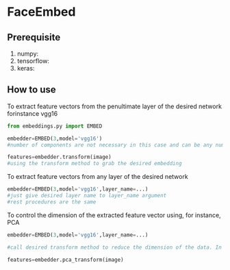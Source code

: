 # FaceEmbed
## Prerequisite

1. numpy:
2. tensorflow:
3. keras:

## How to use
To extract feature vectors from the penultimate layer of the desired network forinstance vgg16

```python
from embeddings.py import EMBED

embedder=EMBED(3,model='vgg16')
#number of components are not necessary in this case and can be any number you want

features=embedder.transform(image)
#using the transform method to grab the desired embedding

```

To extract feature vectors from any layer of the desired network
```python
embedder=EMBED(3,model='vgg16',layer_name=...)
#just give desired layer name to layer_name argument
#rest procedures are the same

```

To control the dimension of the extracted feature vector using, for instance, PCA
```python
embedder=EMBED(3,model='vgg16',layer_name=...)

#call desired transform method to reduce the dimension of the data. In case of PCA

features=embedder.pca_transform(image)
```

